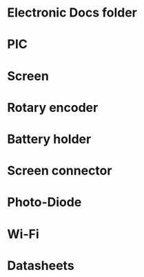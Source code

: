 # Electronic Docs folder

# PIC
# Screen
# Rotary encoder
# Battery holder
# Screen connector
# Photo-Diode
# Wi-Fi
# Datasheets
